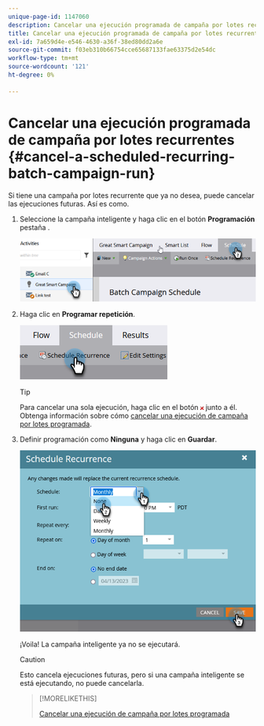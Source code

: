 ```yaml
---
unique-page-id: 1147060
description: Cancelar una ejecución programada de campaña por lotes recurrentes - Documentos de Marketo - Documentación del producto
title: Cancelar una ejecución programada de campaña por lotes recurrentes
exl-id: 7a659d4e-e546-4630-a36f-38ed80dd2a6e
source-git-commit: f03eb310b66754cce65687133fae63375d2e54dc
workflow-type: tm+mt
source-wordcount: '121'
ht-degree: 0%

---
```


# Cancelar una ejecución programada de campaña por lotes recurrentes {#cancel-a-scheduled-recurring-batch-campaign-run}

Si tiene una campaña por lotes recurrente que ya no desea, puede cancelar las ejecuciones futuras. Así es como.

1. Seleccione la campaña inteligente y haga clic en el botón **Programación** pestaña .

   ![](assets/cancel-a-scheduled-recurring-batch-campaign-run-1.png)

1. Haga clic en **Programar repetición**.

   ![](assets/cancel-a-scheduled-recurring-batch-campaign-run-2.png)

   >[!TIP]
   >
   >Para cancelar una sola ejecución, haga clic en el botón ![rojo x](assets/cancel-a-scheduled-recurring-batch-campaign-run-3.png) junto a él. Obtenga información sobre cómo [cancelar una ejecución de campaña por lotes programada](/help/marketo/product-docs/core-marketo-concepts/smart-campaigns/using-smart-campaigns/cancel-a-scheduled-batch-campaign-run.md).

1. Definir programación como **Ninguna** y haga clic en **Guardar**.

   ![](assets/cancel-a-scheduled-recurring-batch-campaign-run-4.png)

   ¡Voila! La campaña inteligente ya no se ejecutará.

   >[!CAUTION]
   >
   >Esto cancela ejecuciones futuras, pero si una campaña inteligente se está ejecutando, no puede cancelarla.

   >[!MORELIKETHIS]
   >
   >[Cancelar una ejecución de campaña por lotes programada](/help/marketo/product-docs/core-marketo-concepts/smart-campaigns/using-smart-campaigns/cancel-a-scheduled-batch-campaign-run.md)
